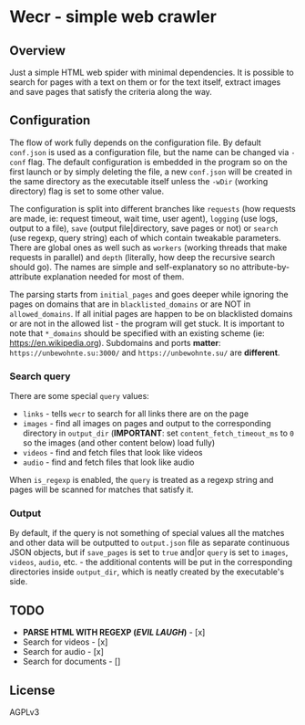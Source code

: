 # Wecr - simple web crawler 

## Overview

Just a simple HTML web spider with minimal dependencies. It is possible to search for pages with a text on them or for the text itself, extract images and save pages that satisfy the criteria along the way. 

## Configuration

The flow of work fully depends on the configuration file. By default `conf.json` is used as a configuration file, but the name can be changed via `-conf` flag. The default configuration is embedded in the program so on the first launch or by simply deleting the file, a new `conf.json` will be created in the same directory as the executable itself unless the `-wDir` (working directory) flag is set to some other value.

The configuration is split into different branches like `requests` (how requests are made, ie: request timeout, wait time, user agent), `logging` (use logs, output to a file), `save` (output file|directory, save pages or not) or `search` (use regexp, query string) each of which contain tweakable parameters. There are global ones as well such as `workers` (working threads that make requests in parallel) and `depth` (literally, how deep the recursive search should go). The names are simple and self-explanatory so no attribute-by-attribute explanation needed for most of them.

The parsing starts from `initial_pages` and goes deeper while ignoring the pages on domains that are in `blacklisted_domains` or are NOT in `allowed_domains`. If all initial pages are happen to be on blacklisted domains or are not in the allowed list - the program will get stuck. It is important to note that `*_domains` should be specified with an existing scheme (ie: https://en.wikipedia.org). Subdomains and ports **matter**: `https://unbewohnte.su:3000/` and `https://unbewohnte.su/` are **different**.  

### Search query

There are some special `query` values:

- `links` - tells `wecr` to search for all links there are on the page
- `images` - find all images on pages and output to the corresponding directory in `output_dir` (**IMPORTANT**: set `content_fetch_timeout_ms` to `0` so the images (and other content below) load fully)
- `videos` - find and fetch files that look like videos
- `audio` - find and fetch files that look like audio

When `is_regexp` is enabled, the `query` is treated as a regexp string and pages will be scanned for matches that satisfy it.

### Output

By default, if the query is not something of special values all the matches and other data will be outputted to `output.json` file as separate continuous JSON objects, but if `save_pages` is set to `true` and|or `query` is set to `images`, `videos`, `audio`, etc. - the additional contents will be put in the corresponding directories inside `output_dir`, which is neatly created by the executable's side.

## TODO

- **PARSE HTML WITH REGEXP (_EVIL LAUGH_)** - [x]
- Search for videos - [x]
- Search for audio - [x]
- Search for documents - []

## License
AGPLv3